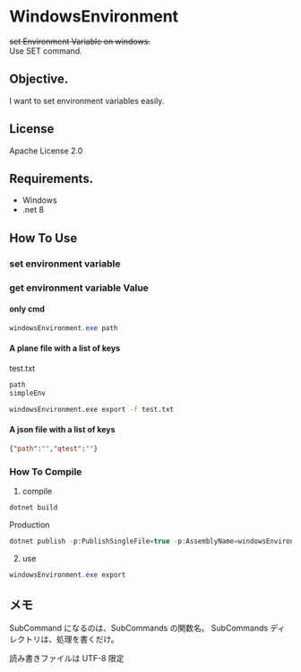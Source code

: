 # WindowsEnvironment

~~set Environment Variable on windows.~~  
Use SET command.

## Objective.

I want to set environment variables easily.

## License

Apache License 2.0

## Requirements.

- Windows
- .net 8

## How To Use

### set environment variable

### get environment variable Value

#### only cmd

```C#
windowsEnvironment.exe path
```

#### A plane file with a list of keys

test.txt

```txt
path
simpleEnv
```

```cmd
windowsEnvironment.exe export -f test.txt
```

#### A json file with a list of keys

```json
{"path":"","qtest":""}
```

### How To Compile

1. compile

```C#
dotnet build
```

Production

```C#
dotnet publish -p:PublishSingleFile=true -p:AssemblyName=windowsEnvironment
```

2. use

```C#
windowsEnvironment.exe export
```

## メモ

SubCommand になるのは、SubCommands の関数名。
SubCommands ディレクトリは、処理を書くだけ。

読み書きファイルは UTF-8 限定
